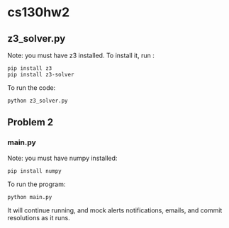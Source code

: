 # cs130hw2

## z3_solver.py

Note: you must have z3 installed. To install it, run :
```
pip install z3
pip install z3-solver
```

To run the code:
```
python z3_solver.py
```


## Problem 2

### main.py

Note: you must have numpy installed:
```
pip install numpy
```

To run the program:
```
python main.py
```

It will continue running, and mock alerts notifications, emails, and commit resolutions as it runs.
